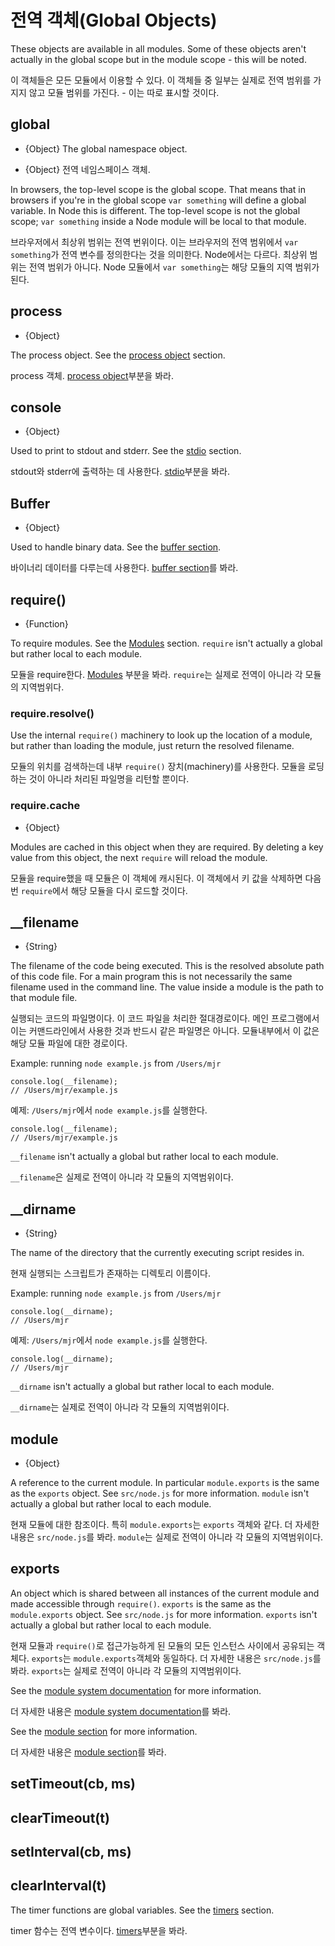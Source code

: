 # 전역 객체(Global Objects)

<!-- type=misc -->

These objects are available in all modules. Some of these objects aren't
actually in the global scope but in the module scope - this will be noted.

이 객체들은 모든 모듈에서 이용할 수 있다. 이 객체들 중 일부는 실제로 전역 범위를 가지지
않고 모듈 범위를 가진다. - 이는 따로 표시할 것이다.

## global

<!-- type=global -->

* {Object} The global namespace object.

* {Object} 전역 네임스페이스 객체.

In browsers, the top-level scope is the global scope. That means that in
browsers if you're in the global scope `var something` will define a global
variable. In Node this is different. The top-level scope is not the global
scope; `var something` inside a Node module will be local to that module.

브라우저에서 최상위 범위는 전역 번위이다. 이는 브라우저의 전역 범위에서 `var something`가
전역 변수를 정의한다는 것을 의미한다. Node에서는 다르다. 최상위 범위는 전역 범위가 아니다.
Node 모듈에서 `var something`는 해당 모듈의 지역 범위가 된다.

## process

<!-- type=global -->

* {Object}

The process object. See the [process object](process.html#process) section.

process 객체. [process object](process.html#process)부분을 봐라.

## console

<!-- type=global -->

* {Object}

Used to print to stdout and stderr. See the [stdio](stdio.html) section.

stdout와 stderr에 출력하는 데 사용한다. [stdio](stdio.html)부분을 봐라.

## Buffer

<!-- type=global -->

* {Object}

Used to handle binary data. See the [buffer section](buffer.html).

바이너리 데이터를 다루는데 사용한다. [buffer section](buffer.html)를 봐라.

## require()

<!-- type=var -->

* {Function}

To require modules. See the [Modules](modules.html#modules) section.
`require` isn't actually a global but rather local to each module.

모듈을 require한다. [Modules](modules.html#modules) 부분을 봐라.
`require`는 실제로 전역이 아니라 각 모듈의 지역범위다.


### require.resolve()

Use the internal `require()` machinery to look up the location of a module,
but rather than loading the module, just return the resolved filename.

모듈의 위치를 검색하는데 내부 `require()` 장치(machinery)를 사용한다. 모듈을 로딩하는 
것이 아니라 처리된 파일명을 리턴할 뿐이다.

### require.cache

* {Object}

Modules are cached in this object when they are required. By deleting a key
value from this object, the next `require` will reload the module.

모듈을 require했을 때 모듈은 이 객체에 캐시된다. 이 객체에서 키 값을 삭제하면 다음 번
`require`에서 해당 모듈을 다시 로드할 것이다.

## __filename

<!-- type=var -->

* {String}

The filename of the code being executed.  This is the resolved absolute path
of this code file.  For a main program this is not necessarily the same
filename used in the command line.  The value inside a module is the path
to that module file.

실행되는 코드의 파일명이다. 이 코드 파일을 처리한 절대경로이다. 메인 프로그램에서 이는
커맨드라인에서 사용한 것과 반드시 같은 파일명은 아니다. 모듈내부에서 이 값은 해당 모듈 파일에
대한 경로이다. 

Example: running `node example.js` from `/Users/mjr`

    console.log(__filename);
    // /Users/mjr/example.js

예제: `/Users/mjr`에서 `node example.js`를 실행한다.

    console.log(__filename);
    // /Users/mjr/example.js

`__filename` isn't actually a global but rather local to each module.

`__filename`은 실제로 전역이 아니라 각 모듈의 지역범위이다.

## __dirname

<!-- type=var -->

* {String}

The name of the directory that the currently executing script resides in.

현재 실행되는 스크립트가 존재하는 디렉토리 이름이다.

Example: running `node example.js` from `/Users/mjr`

    console.log(__dirname);
    // /Users/mjr

예제: `/Users/mjr`에서 `node example.js`를 실행한다.

    console.log(__dirname);
    // /Users/mjr

`__dirname` isn't actually a global but rather local to each module.

`__dirname`는 실제로 전역이 아니라 각 모듈의 지역범위이다.


## module

<!-- type=var -->

* {Object}

A reference to the current module. In particular
`module.exports` is the same as the `exports` object. See `src/node.js`
for more information.
`module` isn't actually a global but rather local to each module.

현재 모듈에 대한 참조이다. 특히 `module.exports`는 `exports` 객체와 같다.
더 자세한 내용은 `src/node.js`를 봐라.
`module`는 실제로 전역이 아니라 각 모듈의 지역범위이다.


## exports

<!-- type=var -->

An object which is shared between all instances of the current module and
made accessible through `require()`.
`exports` is the same as the `module.exports` object. See `src/node.js`
for more information.
`exports` isn't actually a global but rather local to each module.

현재 모듈과 `require()`로 접근가능하게 된 모듈의 모든 인스턴스 사이에서 공유되는 객체다.
`exports`는 `module.exports`객체와 동일하다. 더 자세한 내용은 `src/node.js`를 봐라.
`exports`는 실제로 전역이 아니라 각 모듈의 지역범위이다. 

See the [module system documentation](modules.html) for more
information.

더 자세한 내용은 [module system documentation](modules.html)를 봐라.

See the [module section](modules.html) for more information.

더 자세한 내용은 [module section](modules.html)를 봐라.

## setTimeout(cb, ms)
## clearTimeout(t)
## setInterval(cb, ms)
## clearInterval(t)

<!--type=global-->

The timer functions are global variables. See the [timers](timers.html) section.

timer 함수는 전역 변수이다. [timers](timers.html)부분을 봐라.
